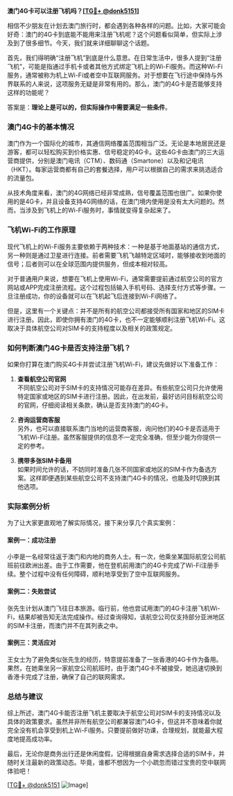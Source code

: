 **澳门4G卡可以注册飞机吗？[[TG💪+ @donk5151](https://t.me/s/donk5151)]**

相信不少朋友在计划去澳门旅行时，都会遇到各种各样的问题。比如，大家可能会好奇：澳门的4G卡到底能不能用来注册飞机呢？这个问题看似简单，但实际上涉及到了很多细节。今天，我们就来详细聊聊这个话题。

首先，我们得明确“注册飞机”到底是什么意思。在日常生活中，很多人提到“注册飞机”，可能是指通过手机卡或者其他方式绑定飞机上的Wi-Fi服务。而这种Wi-Fi服务，通常被称为机上Wi-Fi或者空中互联网服务。对于想要在飞行途中保持与外界联系的人来说，这项服务无疑是非常有用的。那么，澳门的4G卡是否能够支持这样的功能呢？

答案是：**理论上是可以的，但实际操作中需要满足一些条件**。

### 澳门4G卡的基本情况

澳门作为一个国际化的城市，其通信网络覆盖范围相当广泛。无论是本地居民还是游客，都可以轻松购买到价格实惠、信号稳定的4G卡。这些4G卡由澳门的三大运营商提供，分别是澳门电讯（CTM）、数码通（Smartone）以及和记电讯（HKT）。每家运营商都有自己的套餐选择，用户可以根据自己的需求来挑选适合的流量包。

从技术角度来看，澳门的4G网络已经非常成熟，信号覆盖范围也很广。如果你使用的是4G卡，并且设备支持4G网络的话，在澳门境内使用是没有太大问题的。然而，当涉及到飞机上的Wi-Fi服务时，事情就变得复杂起来了。

### 飞机Wi-Fi的工作原理

现代飞机上的Wi-Fi服务主要依赖于两种技术：一种是基于地面基站的通信方式，另一种则是通过卫星进行连接。前者需要飞机飞越特定区域时，能够接收到地面的信号；后者则可以在全球范围内提供服务，但成本相对较高。

对于普通用户来说，想要在飞机上使用Wi-Fi，通常需要提前通过航空公司的官方网站或APP完成注册流程。这个过程包括输入手机号码、选择支付方式等步骤。一旦注册成功，你的设备就可以在飞机起飞后连接到Wi-Fi网络了。

但是，这里有一个关键点：并不是所有的航空公司都接受所有国家和地区的SIM卡进行注册。因此，即使你拥有澳门的4G卡，也不一定能够顺利注册飞机Wi-Fi。这取决于具体航空公司对SIM卡的支持程度以及相关的政策规定。

### 如何判断澳门4G卡是否支持注册飞机？

如果你打算在澳门购买4G卡并尝试注册飞机Wi-Fi，建议先做好以下准备工作：

1. **查看航空公司官网**  
   不同航空公司对于SIM卡的支持情况可能存在差异。有些航空公司只允许使用特定国家或地区的SIM卡进行注册。因此，在出发前，最好访问目标航空公司的官网，仔细阅读相关条款，确认是否支持澳门的4G卡。

2. **咨询运营商客服**  
   另外，也可以直接联系澳门当地的运营商客服，询问他们的4G卡是否适用于飞机Wi-Fi注册。虽然客服提供的信息不一定完全准确，但至少能为你提供一定的参考。

3. **携带多张SIM卡备用**  
   如果时间允许的话，不妨同时准备几张不同国家或地区的SIM卡作为备选方案。这样即便遇到某些航空公司不支持澳门4G卡的情况，也能及时切换到其他选项。

### 实际案例分析

为了让大家更直观地了解实际情况，接下来分享几个真实案例：

#### 案例一：成功注册
小李是一名经常往返于澳门和内地的商务人士。有一次，他乘坐某国际航空公司航班前往欧洲出差。由于工作需要，他在登机前用澳门的4G卡完成了Wi-Fi注册手续。整个过程中没有任何障碍，顺利地享受到了空中互联网服务。

#### 案例二：失败尝试
张先生计划从澳门飞往日本旅游。临行前，他也尝试用澳门的4G卡注册飞机Wi-Fi，结果却被告知无法完成操作。经过查询得知，该航空公司仅支持部分亚洲地区的SIM卡注册，而澳门并不在其列表之中。

#### 案例三：灵活应对
王女士为了避免类似张先生的经历，特意提前准备了一张香港的4G卡作为备用。果然，在她乘坐另一家航空公司航班时，由于澳门4G卡不被接受，她迅速切换到香港卡完成了注册，确保了自己的联网需求。

### 总结与建议

综上所述，澳门4G卡能否注册飞机主要取决于航空公司对SIM卡的支持情况以及具体的政策要求。虽然并非所有航空公司都兼容澳门4G卡，但这并不意味着你就完全没有机会享受到机上Wi-Fi服务。只要提前做好功课，合理规划，就能最大程度地提高成功率。

最后，无论你是商务出行还是休闲度假，记得根据自身需求选择合适的SIM卡，并随时关注最新的政策动态。毕竟，谁都不想因为一个小疏忽而错过宝贵的空中联网体验吧！

[[TG💪+ @donk5151](https://t.me/s/donk5151) ![Image](https://i.postimg.cc/rwNCRYN7/Snipaste-2025-04-30-17-27-05.png)]